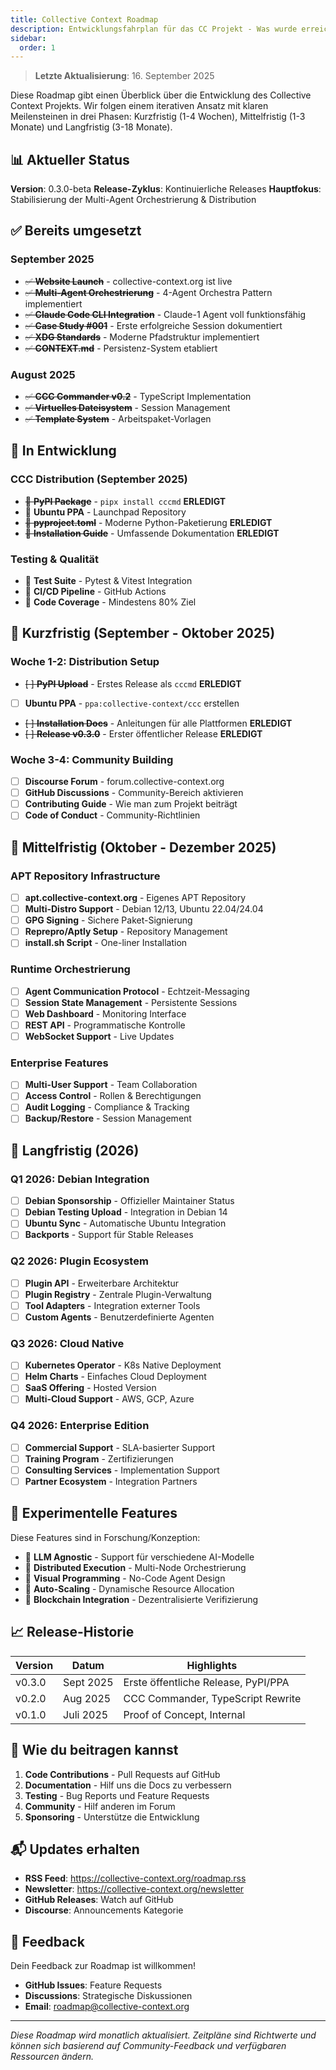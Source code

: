 ```yaml
---
title: Collective Context Roadmap
description: Entwicklungsfahrplan für das CC Projekt - Was wurde erreicht, woran arbeiten wir, was kommt als nächstes
sidebar:
  order: 1
---
```


> **Letzte Aktualisierung**: 16. September 2025

Diese Roadmap gibt einen Überblick über die Entwicklung des Collective Context Projekts. Wir folgen einem iterativen Ansatz mit klaren Meilensteinen in drei Phasen: Kurzfristig (1-4 Wochen), Mittelfristig (1-3 Monate) und Langfristig (3-18 Monate).

## 📊 Aktueller Status

**Version**: 0.3.0-beta
**Release-Zyklus**: Kontinuierliche Releases
**Hauptfokus**: Stabilisierung der Multi-Agent Orchestrierung & Distribution

## ✅ Bereits umgesetzt

### September 2025
- ~~✅ **Website Launch**~~ - collective-context.org ist live
- ~~✅ **Multi-Agent Orchestrierung**~~ - 4-Agent Orchestra Pattern implementiert
- ~~✅ **Claude Code CLI Integration**~~ - Claude-1 Agent voll funktionsfähig
- ~~✅ **Case Study #001**~~ - Erste erfolgreiche Session dokumentiert
- ~~✅ **XDG Standards**~~ - Moderne Pfadstruktur implementiert
- ~~✅ **CONTEXT.md**~~ - Persistenz-System etabliert

### August 2025
- ~~✅ **CCC Commander v0.2**~~ - TypeScript Implementation
- ~~✅ **Virtuelles Dateisystem**~~ - Session Management
- ~~✅ **Template System**~~ - Arbeitspaket-Vorlagen

## 🚧 In Entwicklung

### CCC Distribution (September 2025)
- ~~🚧 **PyPI Package**~~ - `pipx install cccmd` **ERLEDIGT**
- 🚧 **Ubuntu PPA** - Launchpad Repository
- ~~🚧 **pyproject.toml**~~ - Moderne Python-Paketierung **ERLEDIGT**
- ~~🚧 **Installation Guide**~~ - Umfassende Dokumentation **ERLEDIGT**

### Testing & Qualität
- 🚧 **Test Suite** - Pytest & Vitest Integration
- 🚧 **CI/CD Pipeline** - GitHub Actions
- 🚧 **Code Coverage** - Mindestens 80% Ziel

## 📅 Kurzfristig (September - Oktober 2025)

### Woche 1-2: Distribution Setup
- ~~[ ] **PyPI Upload**~~ - Erstes Release als `cccmd` **ERLEDIGT**
- [ ] **Ubuntu PPA** - `ppa:collective-context/ccc` erstellen
- ~~[ ] **Installation Docs**~~ - Anleitungen für alle Plattformen **ERLEDIGT**
- ~~[ ] **Release v0.3.0**~~ - Erster öffentlicher Release **ERLEDIGT**

### Woche 3-4: Community Building
- [ ] **Discourse Forum** - forum.collective-context.org
- [ ] **GitHub Discussions** - Community-Bereich aktivieren
- [ ] **Contributing Guide** - Wie man zum Projekt beiträgt
- [ ] **Code of Conduct** - Community-Richtlinien

## 🎯 Mittelfristig (Oktober - Dezember 2025)

### APT Repository Infrastructure
- [ ] **apt.collective-context.org** - Eigenes APT Repository
- [ ] **Multi-Distro Support** - Debian 12/13, Ubuntu 22.04/24.04
- [ ] **GPG Signing** - Sichere Paket-Signierung
- [ ] **Reprepro/Aptly Setup** - Repository Management
- [ ] **install.sh Script** - One-liner Installation

### Runtime Orchestrierung
- [ ] **Agent Communication Protocol** - Echtzeit-Messaging
- [ ] **Session State Management** - Persistente Sessions
- [ ] **Web Dashboard** - Monitoring Interface
- [ ] **REST API** - Programmatische Kontrolle
- [ ] **WebSocket Support** - Live Updates

### Enterprise Features
- [ ] **Multi-User Support** - Team Collaboration
- [ ] **Access Control** - Rollen & Berechtigungen
- [ ] **Audit Logging** - Compliance & Tracking
- [ ] **Backup/Restore** - Session Management

## 🚀 Langfristig (2026)

### Q1 2026: Debian Integration
- [ ] **Debian Sponsorship** - Offizieller Maintainer Status
- [ ] **Debian Testing Upload** - Integration in Debian 14
- [ ] **Ubuntu Sync** - Automatische Ubuntu Integration
- [ ] **Backports** - Support für Stable Releases

### Q2 2026: Plugin Ecosystem
- [ ] **Plugin API** - Erweiterbare Architektur
- [ ] **Plugin Registry** - Zentrale Plugin-Verwaltung
- [ ] **Tool Adapters** - Integration externer Tools
- [ ] **Custom Agents** - Benutzerdefinierte Agenten

### Q3 2026: Cloud Native
- [ ] **Kubernetes Operator** - K8s Native Deployment
- [ ] **Helm Charts** - Einfaches Cloud Deployment
- [ ] **SaaS Offering** - Hosted Version
- [ ] **Multi-Cloud Support** - AWS, GCP, Azure

### Q4 2026: Enterprise Edition
- [ ] **Commercial Support** - SLA-basierter Support
- [ ] **Training Program** - Zertifizierungen
- [ ] **Consulting Services** - Implementation Support
- [ ] **Partner Ecosystem** - Integration Partners

## 🔬 Experimentelle Features

Diese Features sind in Forschung/Konzeption:

- 🔬 **LLM Agnostic** - Support für verschiedene AI-Modelle
- 🔬 **Distributed Execution** - Multi-Node Orchestrierung
- 🔬 **Visual Programming** - No-Code Agent Design
- 🔬 **Auto-Scaling** - Dynamische Resource Allocation
- 🔬 **Blockchain Integration** - Dezentralisierte Verifizierung

## 📈 Release-Historie

| Version | Datum | Highlights |
|---------|-------|------------|
| v0.3.0 | Sept 2025 | Erste öffentliche Release, PyPI/PPA |
| v0.2.0 | Aug 2025 | CCC Commander, TypeScript Rewrite |
| v0.1.0 | Juli 2025 | Proof of Concept, Internal |

## 🤝 Wie du beitragen kannst

1. **Code Contributions** - Pull Requests auf GitHub
2. **Documentation** - Hilf uns die Docs zu verbessern
3. **Testing** - Bug Reports und Feature Requests
4. **Community** - Hilf anderen im Forum
5. **Sponsoring** - Unterstütze die Entwicklung

## 📬 Updates erhalten

- **RSS Feed**: https://collective-context.org/roadmap.rss
- **Newsletter**: https://collective-context.org/newsletter
- **GitHub Releases**: Watch auf GitHub
- **Discourse**: Announcements Kategorie

## 💬 Feedback

Dein Feedback zur Roadmap ist willkommen!

- **GitHub Issues**: Feature Requests
- **Discussions**: Strategische Diskussionen
- **Email**: roadmap@collective-context.org

---

*Diese Roadmap wird monatlich aktualisiert. Zeitpläne sind Richtwerte und können sich basierend auf Community-Feedback und verfügbaren Ressourcen ändern.*